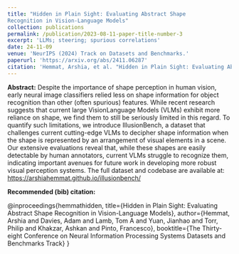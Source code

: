 ```yaml
---
title: "Hidden in Plain Sight: Evaluating Abstract Shape
Recognition in Vision-Language Models"
collection: publications
permalink: /publication/2023-08-11-paper-title-number-3
excerpt: 'LLMs; steering; spurious correlations'
date: 24-11-09
venue: 'NeurIPS (2024) Track on Datasets and Benchmarks.'
paperurl: 'https://arxiv.org/abs/2411.06287'
citation: 'Hemmat, Arshia, et al. "Hidden in Plain Sight: Evaluating Abstract Shape Recognition in Vision-Language Models." The Thirty-eight Conference on Neural Information Processing Systems Datasets and Benchmarks Track.'
---
```

**Abstract:** Despite the importance of shape perception in human vision, early neural image classifiers relied less on shape information for object recognition than other (often spurious) features. While recent research suggests that current large VisionLanguage Models (VLMs) exhibit more reliance on shape, we find them to still be seriously limited in this regard. To quantify such limitations, we introduce
IllusionBench, a dataset that challenges current cutting-edge VLMs to decipher shape information when the shape is represented by an arrangement of visual elements in a scene. Our extensive evaluations reveal that, while these shapes are easily detectable by human annotators, current VLMs struggle to recognize them, indicating important avenues for future work in developing more robust visual perception systems. The full dataset and codebase are available at: https://arshiahemmat.github.io/illusionbench/

**Recommended (bib) citation:** 

@inproceedings{hemmathidden,
  title={Hidden in Plain Sight: Evaluating Abstract Shape Recognition in Vision-Language Models},
  author={Hemmat, Arshia and Davies, Adam and Lamb, Tom A and Yuan, Jianhao and Torr, Philip and Khakzar, Ashkan and Pinto, Francesco},
  booktitle={The Thirty-eight Conference on Neural Information Processing Systems Datasets and Benchmarks Track}
}